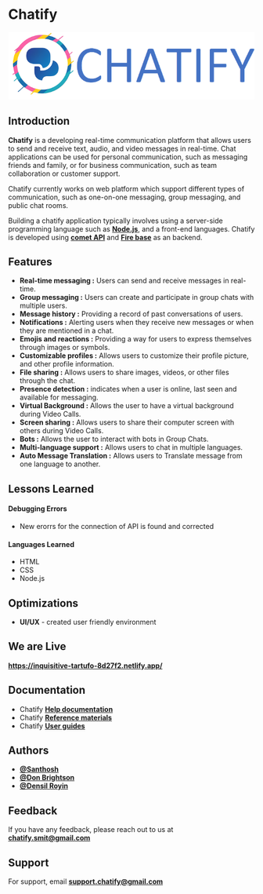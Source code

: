 
# **Chatify**
<p align="center">
  <img src="https://github.com/chatify-SMIT/Chatify/blob/santhosh/img/readmechatify.png?raw=true" alt="Chatify">
</p>

## Introduction
**Chatify** is a developing real-time communication platform that allows users to send and receive text, audio, and video messages in real-time. Chat applications can be used for personal communication, such as messaging friends and family, or for business communication, such as team collaboration or customer support.

Chatify currently works on web platform which support different types of communication, such as one-on-one messaging, group messaging, and public chat rooms.

Building a chatify application typically involves using a server-side programming language such as [**Node.js**](https://nodejs.org/en/), and a front-end languages. Chatify is developed using [**comet API**](https://www.cometchat.com/) and [**Fire base**](https://firebase.google.com/) as an backend.
## Features

- **Real-time messaging :** Users can send and receive messages in real-time.
- **Group messaging :** Users can create and participate in group chats with multiple users.
- **Message history :** Providing a record of past conversations of users.
- **Notifications :** Alerting users when they receive new messages or when they are mentioned in a chat.
- **Emojis and reactions :** Providing a way for users to express themselves through images or symbols.
- **Customizable profiles :** Allows users to customize their profile picture, and other profile information.
- **File sharing :** Allows users to share images, videos, or other files through the chat.
- **Presence detection :** indicates when a user is online, last seen and available for messaging.
- **Virtual Background :** Allows the user to have a virtual background during Video Calls.
- **Screen sharing :** Allows users to share their computer screen with others during Video Calls.
- **Bots :** Allows the user to interact with bots in Group Chats.
- **Multi-language support :** Allows users to chat in multiple languages.
- **Auto Message Translation :** Allows users to Translate message from one language to another.

## Lessons Learned

#### Debugging Errors
- New erorrs for the connection of API is found and corrected

#### Languages Learned
- HTML
- CSS
- Node.js



## Optimizations

- **UI/UX** - created user friendly environment


## We are Live

**https://inquisitive-tartufo-8d27f2.netlify.app/**


## Documentation 
- Chatify [**Help documentation**](#) 
- Chatify [**Reference materials**](#) 
- Chatify [**User guides**](#) 
## Authors

- [**@Santhosh**](https://github.com/orgs/chatify-SMIT/people/santhoshparthiban2002)
- [**@Don Brightson**](https://github.com/orgs/chatify-SMIT/people/Dbrightson)
- [**@Densil Royin**](https://github.com/orgs/chatify-SMIT/people/Densil0223)


## Feedback

If you have any feedback, please reach out to us at **chatify.smit@gmail.com**


## Support

For support, email **support.chatify@gmail.com**

